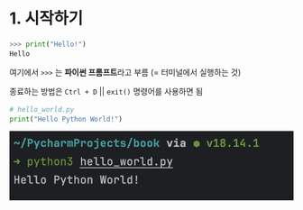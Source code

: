 # 1. 시작하기

```python
>>> print("Hello!")
Hello
```

여기에서 `>>>` 는 **파이썬 프롬프트**라고 부름 (= 터미널에서 실행하는 것)

종료하는 방법은 `Ctrl + D` || `exit()` 명령어를 사용하면 됨

```python
# hello_world.py
print("Hello Python World!")
```

![Untitled](img/Untitled.png)